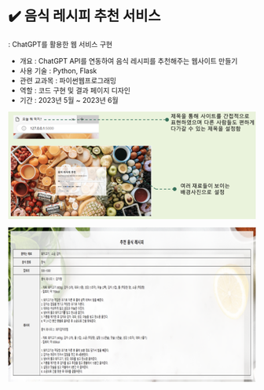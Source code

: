 # ✔️ 음식 레시피 추천 서비스

: ChatGPT를 활용한 웹 서비스 구현

- 개요 : ChatGPT API를 연동하여 음식 레시피를 추천해주는 웹사이트 만들기
- 사용 기술 : Python, Flask
- 관련 교과목 : 파이썬웹프로그래밍
- 역할 : 코드 구현 및 결과 페이지 디자인
- 기간 : 2023년 5월 ~ 2023년 6월

![Alt text](static/result1.png)

![Alt text](static/result2.png)
